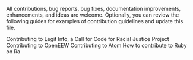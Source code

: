All contributions, bug reports, bug fixes, documentation improvements, enhancements, and ideas are welcome.
Optionally, you can review the following guides for examples of contribution guidelines and update this file.

Contributing to Legit Info, a Call for Code for Racial Justice Project
Contributing to OpenEEW
Contributing to Atom
How to contribute to Ruby on Ra
